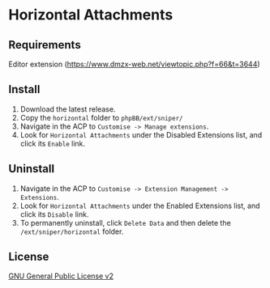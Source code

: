 ﻿# Horizontal Attachments

## Requirements
Editor extension  (https://www.dmzx-web.net/viewtopic.php?f=66&t=3644)

## Install
1. Download the latest release.
2. Copy the `horizontal` folder to `phpBB/ext/sniper/`
3. Navigate in the ACP to `Customise -> Manage extensions`.
4. Look for `Horizontal Attachments` under the Disabled Extensions list, and click its `Enable` link.

## Uninstall
1. Navigate in the ACP to `Customise -> Extension Management -> Extensions`.
2. Look for `Horizontal Attachments` under the Enabled Extensions list, and click its `Disable` link.
3. To permanently uninstall, click `Delete Data` and then delete the `/ext/sniper/horizontal` folder.

## License
[GNU General Public License v2](http://opensource.org/licenses/GPL-2.0)
